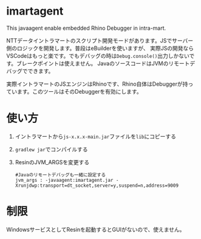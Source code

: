 # imartagent
This javaagent enable embedded Rhino Debugger in intra-mart.

NTTデータイントラマートのスクリプト開発モードがあります。JSでサーバー側のロジックを開発します。普段はeBuilderを使いますが、
実際JSの開発ならVSCodeはもっと楽です。でもデバッグの時は`Debug.console()`出力しかないです。ブレークポイントは使えません。
JavaのソースコードはJVMのリモートデバッグでできます。

実際イントラマートのJSエンジンはRhinoです、Rhino自体はDebuggerが持っています。このツールはそのDebuggerを有効にします。

# 使い方
1. イントラマートから`js-x.x.x-main.jar`ファイルを`lib`にコピーする

2. `gradlew jar`でコンパイルする

3. ResinのJVM_ARGSを変更する
    ```
    #Javaのリモートデバッグも一緒に設定する
    jvm_args : -javaagent:imartagent.jar -Xrunjdwp:transport=dt_socket,server=y,suspend=n,address=9009
    ```
    
# 制限

WindowsサービスとしてResinを起動するとGUIがないので、使えません。
